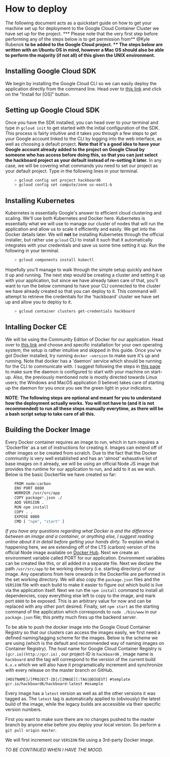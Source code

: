# How to deploy

The following document acts as a quickstart guide on how to get your machine set up for deployment to the Google Cloud Container Cluster we have set up for the project.
*** Please note that the very first step before performing any of the steps below is to get permission from** @Kyle Rubenok **to be added to the Google Cloud project.
** The steps below are written with an Ubuntu OS in mind, however a Mac OS should also be able to perform the majority (if not all) of this given the UNIX environment.**

## Installing Google Cloud SDK

We begin by installing the Google Cloud CLI so we can easily deploy the application directly from the command line. Head over to [this link](https://cloud.google.com/sdk/) and click on the "Install for [OS]" button.

## Setting up Google Cloud SDK

Once you have the SDK installed, you can head over to your terminal and type in `gcloud init`  to get started with the initial configuration of the SDK. This process is fairly intuitive and it takes you through a few steps to get your Google account linked to the CLI by logging into the web interface, as well as choosing a default project. **Note that it's a good idea to have your Google account already added to the project on Google Cloud by someone who has access before doing this, so that you can just select the hackboard project as your default instead of re-setting it later.**
In any case, we will be covering what commands you need to set our project as your default project. Type in the following lines in your terminal.

```bash
    > gcloud config set project hackboard6
    > gcloud config set compute/zone us-east1-b
```

## Installing Kubernetes

Kubernetes is essentially Google's answer to efficient cloud clustering and scaling. We'll use both Kubernetes and Docker here. Kubernetes is essentially what we will use to manage our cluster of nodes that will run the application and allow us to scale it efficiently and easily. We get into the Docker details later. We will **not** be installing Kubernetes through the official installer, but rather use `gcloud` CLI to install it such that it automatically integrates with your credentials and save us some time setting it up. Run the following in your terminal.

```bash
    > gcloud components install kubectl
```

Hopefully you'll manage to walk through the simple setup quickly and have it up and running. The next step would be creating a cluster and setting it up with your application, but since we have already taken care of that, you'll want to run the below command to have your CLI connected to the cluster we have already created so that you can deploy to it. This command will attempt to retrieve the credentials for the 'hackboard' cluster we have set up and allow you to deploy to it.

```bash
    > gcloud container clusters get-credentials hackboard
```

## Intalling Docker CE

We will be using the Community Edition of Docker for our application. Head over to [this link](https://www.docker.com/community-edition#download) and choose and specific installation for your own operating system; the setup is rather intuitive and skipped in this guide. Once you've got Docker installed, try running `docker —version` to make sure it's up and running. Note that docker has a 'daemon' service which should be running for the CLI to communicate with. I suggest following the steps in [this page](https://docs.docker.com/install/linux/linux-postinstall/#configure-docker-to-start-on-boot) to make sure the daemon is configured to start with your machine on start-up. Also, the previously mentioned note is mostly directed towards Linux users; the Windows and MacOS application (I believe) takes care of starting up the daemon for you once you see the green light in your indicators.

**NOTE**: **The following steps are optional and meant for you to understand how the deployment actually works. You will not have to (and it is not recommended) to run all these steps manually everytime, as there will be a bash script setup to take care of all this.**

## Building the Docker Image

Every Docker container requires an image to run, which in turn requires a 'Dockerfile' as a set of instructions for creating it. Images can extend off of other images or be created from scratch. Due to the fact that the Docker community is very well established and has an 'almost' exhaustive list of base images on it already, we will be using an official Node JS image that provides the runtime for our application to run, and add to it as we wish. Below is the basic Dockerfile we have created so far:

```bash
    FROM node:carbon
    ENV PORT 8080
    WORKDIR /usr/src/app
    COPY package*.json ./
    ADD VERSION .
    RUN npm install
    COPY . .
    EXPOSE 8080
    CMD [ "npm", "start" ]
```

*If you have any questions regarding what Docker is and the difference between an image and a container, or anything else, I suggest reading online about it in detail before getting your hands dirty.*
To explain what is happening here, we are extending off of the LTS (carbon) version of the official Node image available on [Docker Hub](https://hub.docker.com/). Next we create an environment variable called PORT for our application. Environment variables can be created like this, or all added in a separate file. Next we declare the path `/usr/src/app` to be working directory (i.e. starting directory) of our image. Any operations from here onwards in the Dockerfile are performed in the set working directory. We will also copy the `package.json` files and the `VERSION` file with each build to make it easier to figure out which build is live via the application itself. Next we run the `npm install` command to install all dependencies, copy everything else left to copy to the image, and mark port `8080` to be exposed. This is an arbitrary value for now and can be replaced with any other port desired. Finally, set `npm start` as the starting command of the application which corresponds to `node ./bin/www` in our `package.json` file; this pretty much fires up the backend server.

To be able to push the docker image into the Google Cloud Container Registry so that our clusters can access the images easily, we first need a defined naming/tagging scheme for the images. Below is the scheme we are using (which is the default and recommended way of naming images on Container Registry). The host name for Google Cloud Container Registry is `[gcr.io](http://gcr.io)` , our project-ID is `hackboard6` , image name is `hackboard` and the tag will correspond to the version of the current build `6.x.x` which we will also have it programatically increment and synchronize with every release on the master branch on GitHub.

    [HOSTNAME]/[PROJECT-ID]/[IMAGE][:TAG|@DIGEST] #template
    gcr.io/hackboard6/hackboard:latest #example

Every image has a `latest` version as well as all the other versions it was tagged as. The `latest` tag is automatically applied to (obviously) the latest build of the image, while the legacy builds are accessible via their specific version numbers.

First you want to make sure there are no changes pushed to the master branch by anyone else before you deploy your local version. So perform a `git pull origin master`.

We will first increment our `VERSION` file using a 3rd-party Docker image.

*TO BE CONTINUED WHEN I HAVE THE MOOD.*